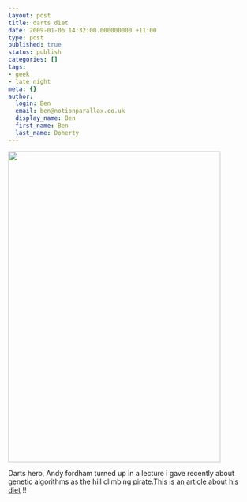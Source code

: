```yaml
---
layout: post
title: darts diet
date: 2009-01-06 14:32:00.000000000 +11:00
type: post
published: true
status: publish
categories: []
tags:
- geek
- late night
meta: {}
author:
  login: Ben
  email: ben@notionparallax.co.uk
  display_name: Ben
  first_name: Ben
  last_name: Doherty
---
```

<p><img src="{{ site.baseurl }}/assets/fordham_109478a.jpg" width="430" height="630" /></p>
<p>Darts hero, Andy fordham turned up in a lecture i gave recently about genetic algorithms as the hill climbing pirate.<a href="http://www.independent.co.uk/life-style/health-and-wellbeing/features/andy-fordham-the-darts-diet-1227788.html" target="_blank">This is an article about his diet</a> !!</p>
